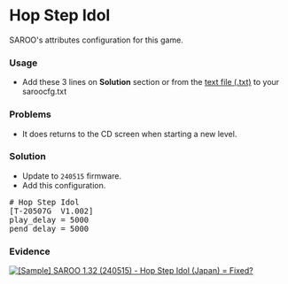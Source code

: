 # Hop Step Idol

SAROO's attributes configuration for this game.

### Usage

- Add these 3 lines on **Solution** section or from the [text file (.txt)](./config.txt) to your saroocfg.txt

### Problems

- It does returns to the CD screen when starting a new level.

### Solution

- Update to `240515` firmware.
- Add this configuration.

<pre># Hop Step Idol
[T-20507G  V1.002]
play_delay = 5000
pend_delay = 5000</pre>

### Evidence

[![[Sample] SAROO 1.32 (240515) - Hop Step Idol (Japan) = Fixed?](https://img.youtube.com/vi/RM0k6LuNU5s/0.jpg)](https://youtu.be/RM0k6LuNU5s)
